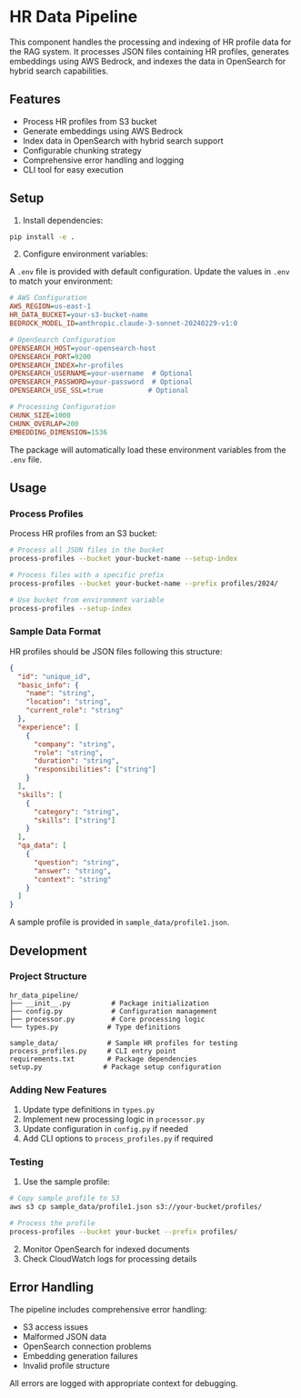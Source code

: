 # HR Data Pipeline

This component handles the processing and indexing of HR profile data for the RAG system. It processes JSON files containing HR profiles, generates embeddings using AWS Bedrock, and indexes the data in OpenSearch for hybrid search capabilities.

## Features

- Process HR profiles from S3 bucket
- Generate embeddings using AWS Bedrock
- Index data in OpenSearch with hybrid search support
- Configurable chunking strategy
- Comprehensive error handling and logging
- CLI tool for easy execution

## Setup

1. Install dependencies:
```bash
pip install -e .
```

2. Configure environment variables:

A `.env` file is provided with default configuration. Update the values in `.env` to match your environment:

```ini
# AWS Configuration
AWS_REGION=us-east-1
HR_DATA_BUCKET=your-s3-bucket-name
BEDROCK_MODEL_ID=anthropic.claude-3-sonnet-20240229-v1:0

# OpenSearch Configuration
OPENSEARCH_HOST=your-opensearch-host
OPENSEARCH_PORT=9200
OPENSEARCH_INDEX=hr-profiles
OPENSEARCH_USERNAME=your-username  # Optional
OPENSEARCH_PASSWORD=your-password  # Optional
OPENSEARCH_USE_SSL=true           # Optional

# Processing Configuration
CHUNK_SIZE=1000
CHUNK_OVERLAP=200
EMBEDDING_DIMENSION=1536
```

The package will automatically load these environment variables from the `.env` file.

## Usage

### Process Profiles

Process HR profiles from an S3 bucket:

```bash
# Process all JSON files in the bucket
process-profiles --bucket your-bucket-name --setup-index

# Process files with a specific prefix
process-profiles --bucket your-bucket-name --prefix profiles/2024/

# Use bucket from environment variable
process-profiles --setup-index
```

### Sample Data Format

HR profiles should be JSON files following this structure:

```json
{
  "id": "unique_id",
  "basic_info": {
    "name": "string",
    "location": "string",
    "current_role": "string"
  },
  "experience": [
    {
      "company": "string",
      "role": "string",
      "duration": "string",
      "responsibilities": ["string"]
    }
  ],
  "skills": [
    {
      "category": "string",
      "skills": ["string"]
    }
  ],
  "qa_data": [
    {
      "question": "string",
      "answer": "string",
      "context": "string"
    }
  ]
}
```

A sample profile is provided in `sample_data/profile1.json`.

## Development

### Project Structure

```
hr_data_pipeline/
├── __init__.py          # Package initialization
├── config.py            # Configuration management
├── processor.py         # Core processing logic
└── types.py            # Type definitions

sample_data/            # Sample HR profiles for testing
process_profiles.py     # CLI entry point
requirements.txt        # Package dependencies
setup.py               # Package setup configuration
```

### Adding New Features

1. Update type definitions in `types.py`
2. Implement new processing logic in `processor.py`
3. Update configuration in `config.py` if needed
4. Add CLI options to `process_profiles.py` if required

### Testing

1. Use the sample profile:
```bash
# Copy sample profile to S3
aws s3 cp sample_data/profile1.json s3://your-bucket/profiles/

# Process the profile
process-profiles --bucket your-bucket --prefix profiles/
```

2. Monitor OpenSearch for indexed documents
3. Check CloudWatch logs for processing details

## Error Handling

The pipeline includes comprehensive error handling:

- S3 access issues
- Malformed JSON data
- OpenSearch connection problems
- Embedding generation failures
- Invalid profile structure

All errors are logged with appropriate context for debugging.
